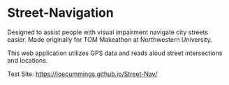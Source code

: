 # Street-Navigation

Designed to assist people with visual impairment navigate city streets easier. Made originally for TOM Makeathon at Northwestern University. 

This web application utilizes GPS data and reads aloud street intersections and locations. 

Test Site: https://joecummings.github.io/Street-Nav/
